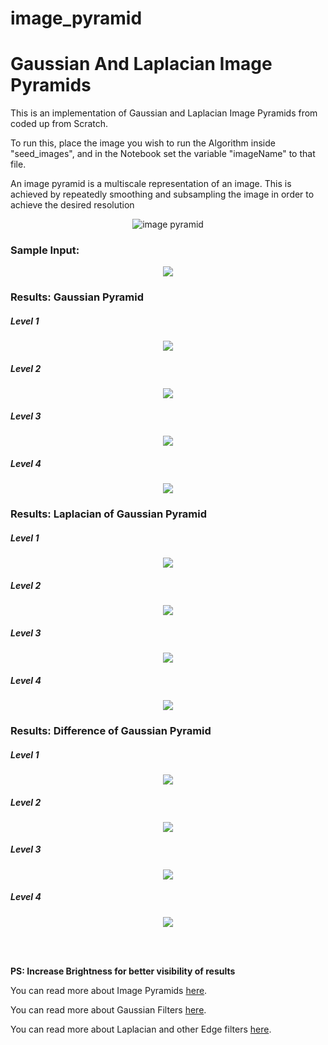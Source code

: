 # image_pyramid
<h1> Gaussian And Laplacian Image Pyramids </h1>
This is an implementation of Gaussian and Laplacian Image Pyramids from coded up from Scratch. 

<p> To run this, place the image you wish to run the Algorithm inside "seed_images", and in the Notebook set the variable "imageName" to that file. </p>

<p> An image pyramid is a multiscale representation of an image. This is achieved by repeatedly smoothing and subsampling the image in order to achieve the desired resolution </p>
<p align="center">
<img src = "https://upload.wikimedia.org/wikipedia/commons/4/43/Image_pyramid.svg"/ alt="image pyramid">
</p>
<h3> Sample Input: </h3>

<p align="center">
  <img src="seed_images/messi.jpg"/>
</p>


<h3> Results: Gaussian Pyramid </h4>

<h5> Level 1 </h5>
<p align="center">
  <img src="results/messi_results/gaussian_pyramid/messi_gaussian_level_0.jpg"/>
</p>


<h5> Level 2 </h5>
<p align="center">
  <img src="results/messi_results/gaussian_pyramid/messi_gaussian_level_1.jpg"/>
</p>


<h5> Level 3 </h5>
<p align="center">
  <img src="results/messi_results/gaussian_pyramid/messi_gaussian_level_2.jpg"/>
</p>


<h5> Level 4 </h5>
<p align="center">
  <img src="results/messi_results/gaussian_pyramid/messi_gaussian_level_3.jpg"/>
</p>

<h3> Results: Laplacian of Gaussian Pyramid </h4>

<h5> Level 1 </h5>
<p align="center">
  <img src="results/messi_results/log_pyramid/messi_log_level_0.jpg"/>
</p>


<h5> Level 2 </h5>
<p align="center">
  <img src="results/messi_results/log_pyramid/messi_log_level_1.jpg"/>
</p>


<h5> Level 3 </h5>
<p align="center">
  <img src="results/messi_results/log_pyramid/messi_log_level_2.jpg"/>
</p>


<h5> Level 4 </h5>
<p align="center">
  <img src="results/messi_results/log_pyramid/messi_log_level_3.jpg"/>
</p>


<h3> Results: Difference of Gaussian Pyramid </h4>

<h5> Level 1 </h5>
<p align="center">
  <img src="results/messi_results/laplacian_pyramid/messi_laplacian_level_0.jpg"/>
</p>

<h5> Level 2 </h5>
<p align="center">
  <img src="results/messi_results/laplacian_pyramid/messi_laplacian_level_1.jpg"/>
</p>

<h5> Level 3 </h5>
<p align="center">
  <img src="results/messi_results/laplacian_pyramid/messi_laplacian_level_2.jpg"/>
</p>

<h5> Level 4 </h5>
<p align="center">
  <img src="results/messi_results/laplacian_pyramid/messi_laplacian_level_3.jpg"/>
</p>
<br/><br/>
<b><p> PS: Increase Brightness for better visibility of results </p> </b>

<p> You can read more about Image Pyramids <a href="https://en.wikipedia.org/wiki/Pyramid_(image_processing)"> here</a>.</p>
<p> You can read more about Gaussian Filters <a href="https://en.wikipedia.org/wiki/Gaussian_filter"> here</a>.</p>
<p> You can read more about Laplacian and other Edge filters <a href="http://www.aishack.in/tutorials/sobel-laplacian-edge-detectors/"> here</a>.</p>


